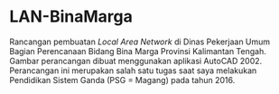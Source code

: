 # LAN-BinaMarga

Rancangan pembuatan _Local Area Network_ di Dinas Pekerjaan Umum Bagian Perencanaan Bidang Bina Marga Provinsi Kalimantan Tengah. Gambar perancangan dibuat menggunakan aplikasi AutoCAD 2002. Perancangan ini merupakan salah satu tugas saat saya melakukan Pendidikan Sistem Ganda (PSG = Magang) pada tahun 2016.
